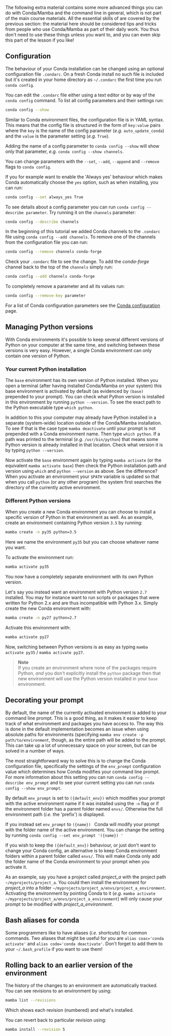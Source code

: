 The following extra material contains some more advanced things you can do with
Conda/Mamba and the command line in general, which is not part of the main
course materials. All the essential skills of are covered by the previous
section: the material here should be considered tips and tricks from people who
use Conda/Mamba as part of their daily work. You thus don't need to use these
things unless you want to, and you can even skip this part of the lesson if
you like!

## Configuration

The behaviour of your Conda installation can be changed using an optional
configuration file `.condarc`. On a fresh Conda install no such file is
included but it's created in your home directory as `~/.condarc` the first time
you run `conda config`.

You can edit the `.condarc` file either using a text editor or by way of the
`conda config` command. To list all config parameters and their settings run:

```bash
conda config --show
```

Similar to Conda environment files, the configuration file is in YAML syntax.
This means that the config file is structured in the form of `key:value` pairs
where the `key` is the name of the config parameter (*e.g.* `auto_update_conda`)
and the `value` is the parameter setting (*e.g.* `True`).

Adding the name of a config parameter to `conda config --show` will show only
that parameter, *e.g.* `conda config --show channels`.

You can change parameters with the `--set`, `--add`, `--append` and `--remove`
flags to `conda config`.

If you for example want to enable the 'Always yes' behaviour which makes Conda
automatically choose the `yes` option, such as when installing, you can run:

```bash
conda config --set always_yes True
```

To see details about a config parameter you can run `conda config --describe
parameter`. Try running it on the `channels` parameter:

```bash
conda config --describe channels
```

In the beginning of this tutorial we added Conda channels to the `.condarc`
file using `conda config --add channels`. To remove one of the channels from
the configuration file you can run:

```bash
conda config --remove channels conda-forge
```

Check your `.condarc` file to see the change. To add the *conda-forge* channel
back to the top of the `channels` simply run:

```bash
conda config --add channels conda-forge
```

To completely remove a parameter and all its values run:

```bash
conda config --remove-key parameter
```

For a list of Conda configuration parameters see the
[Conda configuration](https://docs.conda.io/projects/conda/en/latest/configuration.html)
page.

## Managing Python versions

With Conda environments it's possible to keep several different versions of
Python on your computer at the same time, and switching between these
versions is very easy. However, a single Conda environment can only contain
one version of Python.

### Your current Python installation

The `base` environment has its own version of Python installed.
When you open a terminal (after having installed Conda/Mamba on your system)
this base environment is activated by default (as evidenced by `(base)`
prepended to your prompt). You can check what Python version is installed in
this environment by running `python --version`. To see the exact path to the
Python executable type `which python`.

In addition to this your computer may already have Python installed in a
separate (system-wide) location outside of the Conda/Mamba installation. To
see if that is the case type `mamba deactivate` until your prompt is not
prepended with a Conda environment name. Then type `which python`. If a path
was printed to the terminal (*e.g.* `/usr/bin/python`) that means some
Python version is already installed in that location. Check what version it
is by typing `python --version`.

Now activate the `base` environment again by typing `mamba activate` (or
the equivalent `mamba activate base`) then check the Python installation path
and version using `which` and `python --version` as above. See the difference?
When you activate an environment your `$PATH` variable is updated so that
when you call `python` (or any other program) the system first searches the
directory of the currently active environment.

### Different Python versions

When you create a new Conda environment you can choose to install a specific
version of Python in that environment as well. As an example, create an
environment containing Python version `3.5` by running:

```bash
mamba create -n py35 python=3.5
```

Here we name the environment `py35` but you can choose whatever name you want.

To activate the environment run:

```bash
mamba activate py35
```

You now have a completely separate environment with its own Python version.

Let's say you instead want an environment with Python version `2.7` installed.
You may for instance want to run scripts or packages that were written for
Python 2.x and are thus incompatible with Python 3.x. Simply create the new
Conda environment with:

```bash
mamba create -n py27 python=2.7
```

Activate this environment with:

```bash
mamba activate py27
```

Now, switching between Python versions is as easy as typing `mamba activate
py35` / `mamba activate py27`.

> **Note**<br>
> If you create an environment where none of the packages require Python,
> *and* you don't explicitly install the `python` package then that new
> environment will use the Python version installed in your `base` environment.

## Decorating your prompt

By default, the name of the currently activated environment is added to your
command line prompt. This is a good thing, as it makes it easier to keep
track of what environment and packages you have access to. The way this is
done in the default implementation becomes an issue when using absolute paths
for environments (specifying `mamba env create -p path/to/environment`,
though, as the entire path will be added to the prompt. This can take up a lot
of unnecessary space on your screen, but can be solved in a number of ways.

The most straightforward way to solve this is to change the Conda configuration
file, specifically the settings of the `env_prompt` configuration value which
determines how Conda modifies your command line prompt. For more information
about this setting you can run `conda config --describe env_prompt` and to see
your current setting you can run `conda config --show env_prompt`.

By default `env_prompt` is set to `({default_env})` which modifies your prompt
with the active environment name if it was installed using the `-n` flag or if
the environment folder has a parent folder named `envs/`. Otherwise the full
environment path (*i.e.* the 'prefix') is displayed.

If you instead set `env_prompt` to `({name}) ` Conda will modify your prompt
with the folder name of the active environment. You can change the setting by
running `conda config --set env_prompt '({name}) '`

If you wish to keep the `({default_env})` behaviour, or just don't want to
change your Conda config, an alternative is to keep Conda environment folders
within a parent folder called `envs/`. This will make Conda only add the folder
name of the Conda environment to your prompt when you activate it.

As an example, say you have a project called *project_a* with the project path
`~/myprojects/project_a`. You could then install the environment for *project_a*
into a folder `~/myprojects/project_a/envs/project_a_environment`. Activating
the environment by pointing Conda to it (*e.g.*
`mamba activate ~/myprojects/project_a/envs/project_a_environment`) will only
cause your prompt to be modified with *project_a_environment*.

## Bash aliases for conda

Some programmers like to have aliases (_i.e._ shortcuts) for common commands.
Two aliases that might be useful for you are `alias coac='conda activate'` and
`alias code='conda deactivate'`. Don't forget to add them to your
`~/.bash_profile` if you want to use them!

## Rolling back to an earlier version of the environment

The history of the changes to an environment are automatically tracked. You can
see revisions to an environment by using:

```bash
mamba list --revisions
```

Which shows each revision (numbered) and what's installed.

You can revert back to particular revision using:

```bash
mamba install --revision 5
```
